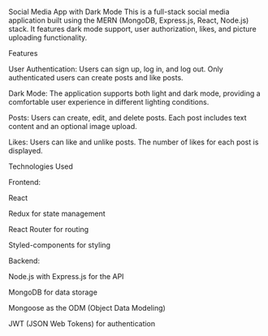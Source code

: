 Social Media App with Dark Mode
This is a full-stack social media application built using the MERN (MongoDB, Express.js, React, Node.js) stack. It features dark mode support, user authorization, likes, and picture uploading functionality.

Features

User Authentication: Users can sign up, log in, and log out. Only authenticated users can create posts and like posts.

Dark Mode: The application supports both light and dark mode, providing a comfortable user experience in different lighting conditions.

Posts: Users can create, edit, and delete posts. Each post includes text content and an optional image upload.

Likes: Users can like and unlike posts. The number of likes for each post is displayed.

Technologies Used

Frontend:

React

Redux for state management

React Router for routing

Styled-components for styling

Backend:

Node.js with Express.js for the API

MongoDB for data storage

Mongoose as the ODM (Object Data Modeling)

JWT (JSON Web Tokens) for authentication
